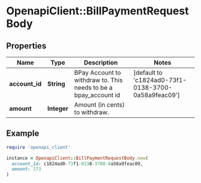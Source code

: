 # OpenapiClient::BillPaymentRequestBody

## Properties

| Name | Type | Description | Notes |
| ---- | ---- | ----------- | ----- |
| **account_id** | **String** | BPay Account to withdraw to. This needs to be a bpay_account id | [default to &#39;c1824ad0-73f1-0138-3700-0a58a9feac09&#39;] |
| **amount** | **Integer** | Amount (in cents) to withdraw. |  |

## Example

```ruby
require 'openapi_client'

instance = OpenapiClient::BillPaymentRequestBody.new(
  account_id: c1824ad0-73f1-0138-3700-0a58a9feac09,
  amount: 173
)
```

